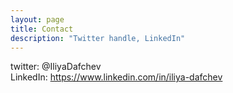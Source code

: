 ```yaml
---
layout: page
title: Contact
description: "Twitter handle, LinkedIn"
---
```

twitter: @IliyaDafchev  
LinkedIn: https://www.linkedin.com/in/iliya-dafchev  
```
